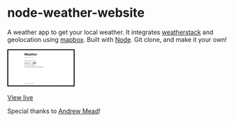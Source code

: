 # node-weather-website

A weather app to get your local weather. It integrates [weatherstack](https://weatherstack.com/) and geolocation using [mapbox](https://www.mapbox.com/). Built with [Node](https://nodejs.org/en/). Git clone, and make it your own!

<img src="./public/img/screenshot.png" style="width: 150px; border: 2px solid black">

[View live](https://hagen-weather-application.herokuapp.com/)

Special thanks to [Andrew Mead](https://www.udemy.com/user/andrewmead/)!
